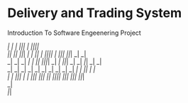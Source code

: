 # Delivery and Trading System 
Introduction To Software Engeenering Project 
                                                                                                             
 _|      _|            _|                      _|_|_|    _|          _|_|_|_|                                
 _|_|  _|_|    _|_|_|  _|  _|      _|_|          _|    _|_|_|_|      _|          _|_|_|    _|_|_|  _|    _|  
 _|  _|  _|  _|    _|  _|_|      _|_|_|_|        _|      _|          _|_|_|    _|    _|  _|_|      _|    _|  
 _|      _|  _|    _|  _|  _|    _|              _|      _|          _|        _|    _|      _|_|  _|    _|  
 _|      _|    _|_|_|  _|    _|    _|_|_|      _|_|_|      _|_|      _|_|_|_|    _|_|_|  _|_|_|      _|_|_|  
                                                                                                         _|  
                                                                                                     _|_|  
